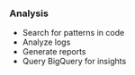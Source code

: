 ### Analysis

- Search for patterns in code
- Analyze logs
- Generate reports
- Query BigQuery for insights

